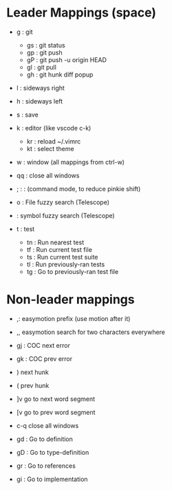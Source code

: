 # Leader Mappings (space)

- <leader>g : git
  - <leader>gs : git status
  - <leader>gp : git push
  - <leader>gP : git push -u origin HEAD
  - <leader>gl : git pull
  - <leader>gh : git hunk diff popup

- <leader>l : sideways right
- <leader>h : sideways left

- <leader>s : save

- <leader>k : editor (like vscode c-k)
  - <leader>kr : reload ~/.vimrc
  - <leader>kt : select theme

- <leader>w : window (all mappings from ctrl-w)
- <leader>q<leader>q : close all windows

- <leader>; : : (command mode, to reduce pinkie shift)

- <leader>o : File fuzzy search (Telescope)
- <leader><leader> : symbol fuzzy search (Telescope)

- <leader>t : test
  - <leader>tn : Run nearest test
  - <leader>tf : Run current test file
  - <leader>ts : Run current test suite
  - <leader>tl : Run previously-ran tests
  - <leader>tg : Go to previously-ran test file

# Non-leader mappings

- ,: easymotion prefix (use motion after it)
- ,, easymotion search for two characters everywhere
- gj : COC next error
- gk : COC prev error
- ) next hunk
- ( prev hunk
- ]v go to next word segment
- [v go to prev word segment
- c-q close all windows

- gd : Go to definition
- gD : Go to type-definition
- gr : Go to references
- gi : Go to implementation
